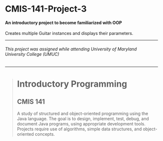 # CMIS-141-Project-3
#### An introductory project to become familiarized with OOP

Creates multiple Guitar instances and displays their parameters.

---
###### This project was assigned while attending University of Maryland University College (UMUC)
---

><h1>Introductory Programming</h1>
><h2>CMIS 141</h2>
><p>A study of structured and object-oriented programming using the Java language. The goal is to design, implement, test, debug, and document Java programs, using appropriate development tools. Projects require use of algorithms, simple data structures, and object-oriented concepts.</p>
